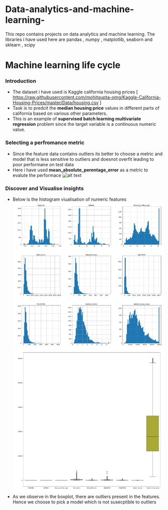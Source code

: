 # Data-analytics-and-machine-learning-
This repo contains projects on data analytics and machine learning. The libraries i have used here are pandas , numpy , matplotlib, seaborn and sklearn , scipy 

# Machine learning life cycle 

### Introduction 
* The dataset i have used is Kaggle california housing prices [ https://raw.githubusercontent.com/mohitgupta-omg/Kaggle-California-Housing-Prices/master/Data/housing.csv ] 
* Task is to predcit the **median housing price** values in different parts of california based on various other parameters.
* This is an example of **supervised batch learning multivariate regression** problem since the target variable is a continuous numeric value.   

### Selecting a perfromance metric 
* Since the feature data contains outliers its better to choose a metric and model that is less sensitive to outliers and doesnot overfit leading to poor performane on test data 
* Here i have used **mean_absolute_perentage_error** as a metric to evalute the performace ![alt text](https://i.imgur.com/ndIXERr.jpg "Logo Title Text 1")

### Discover and Visualise insights 
* Below is the histogram viualisation of numeric features
  ![alt text](https://github.com/umang299/Data-analytics-and-machine-learning-/blob/main/hist_cycle.JPG "Logo Title Text 1")
  ![alt_text](https://github.com/umang299/Data-analytics-and-machine-learning-/blob/main/box_cycle.JPG "Logo Title Text 1")
* As we observe in the boxplot, there are outliers present in the features. Hence we choose to pick a model which is not susecptible to outliers 
  
  
